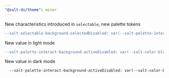 ```yaml
---
"@salt-ds/theme": minor
---
```


New characteristics introduced in `selectable`, new palette tokens

```diff
--salt-selectable-background-selectedDisabled: var(--salt-palette-interact-background-activeDisabled);
```

New value in light mode

```diff
--salt-palette-interact-background-activeDisabled: var(--salt-color-blue-30-fade-background);
```

New value in dark mode

```diff
  --salt-palette-interact-background-activeDisabled: var(--salt-color-blue-700-fade-background);
```
